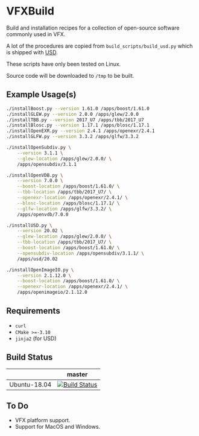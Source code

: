# VFXBuild

Build and installation recipes for a collection of open-source software commonly used in VFX.

A lot of the procedures are copied from `build_scripts/build_usd.py` which is shipped with [USD](https://github.com/PixarAnimationStudios).

These scripts have only been tested on Linux.

Source code will be downloaded to `/tmp` to be built.


## Example Usage(s)

```bash
./installBoost.py --version 1.61.0 /apps/boost/1.61.0
./installGLEW.py --version 2.0.0 /apps/glew/2.0.0
./installTBB.py --version 2017_U7 /apps/tbb/2017_U7
./installBlosc.py --version 1.17.1 /apps/blosc/1.17.1
./installOpenEXR.py --version 2.4.1 /apps/openexr/2.4.1
./installGLFW.py --version 3.3.2 /apps/glfw/3.3.2

./installOpenSubdiv.py \
    --version 3.1.1 \
    --glew-location /apps/glew/2.0.0/ \
    /apps/opensubdiv/3.1.1

./installOpenVDB.py \
    --version 7.0.0 \
    --boost-location /apps/boost/1.61.0/ \
    --tbb-location /apps/tbb/2017_U7/ \
    --openexr-location /apps/openexr/2.4.1/ \
    --blosc-location /apps/blosc/1.17.1/ \
    --glfw-location /apps/glfw/3.3.2/ \
    /apps/openvdb/7.0.0

./installUSD.py \
    --version 20.02 \
    --glew-location /apps/glew/2.0.0/ \
    --tbb-location /apps/tbb/2017_U7/ \
    --boost-location /apps/boost/1.61.0/ \
    --opensubdiv-location /apps/opensubdiv/3.1.1/ \
    /apps/usd/20.02

./installOpenImageIO.py \
    --version 2.1.12.0 \
    --boost-location /apps/boost/1.61.0/ \
    --openexr-location /apps/openexr/2.4.1/ \
    /apps/openimageio/2.1.12.0
```


## Requirements

- `curl`
- `CMake >=-3.10`
- `jinja2` (for USD)


## Build Status

|       | master | 
| ----- | ------ | 
|Ubuntu-18.04 | [![Build Status](https://travis-ci.com/moddyz/VFXBuild.svg?branch=master)](https://travis-ci.com/moddyz/VFXBuild) |


## To Do

- VFX platform support.
- Support for MacOS and Windows.
